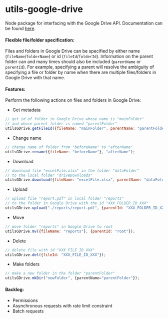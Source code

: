 # utils-google-drive
Node package for interfacing with the Google Drive API. Documentation can be found [here](https://curtcommander.github.io/utils-google-drive/).

#### Flexible file/folder specification:
Files and folders in Google Drive can be specified by either name (`fileName`/`folderName`) or id (`fileId`/`folderId`).
Information on the parent folder can and many times should also be included (`parentName` or `parentId`).
For example, specifying a parent will resolve the ambiguity 
of specifying a file or folder by name when there are multiple files/folders in Google Drive with that name.

#### Features:
Perform the following actions on files and folders in Google Drive:
 - Get metadata
 ```javascript
// get id of folder in Google Drive whose name is "mainFolder"
// and whose parent folder is named "parentFolder"
utilsGDrive.getFileId({fileName: "mainFolder", parentName: "parentFolder"});
```
 - Change name
```javascript
// change name of folder from "beforeName" to "afterName"
utilsGDrive.rename({fileName: "beforeName"}, "afterName");
```
 - Download
 ```javascript
// download file "excelFile.xlsx" in the folder "dataFolder"
// to the local folder "driveDownloads"
utilsGDrive.download({fileName: "excelFile.xlsx", parentName: "dataFolder"}, "./driveDownloads");
```
 - Upload
 ```javascript
// upload file "report.pdf" in local folder "reports" 
// to the folder in Google Drive with the id "XXX_FOLDER_ID_XXX"
utilsGDrive.upload("./reports/report.pdf", {parentId: "XXX_FOLDER_ID_XXX"});
```
 - Move
 ```javascript
// move folder "reports" in Google Drive to root
utilsGDrive.mv({fileName: "reports"}, {parentId: "root"});
```
 - Delete
 ```javascript
// delete file with id "XXX_FILE_ID_XXX"
utilsGDrive.del({fileId: "XXX_FILE_ID_XXX"});
```
 - Make folders
```javascript
// make a new folder in the folder "parentFolder"
utilsGDrive.mkDir("newFolder", {parentName="parentFolder"});
```

#### Backlog:
 - Permissions
 - Asynchronous requests with rate limit constraint
 - Batch requests
